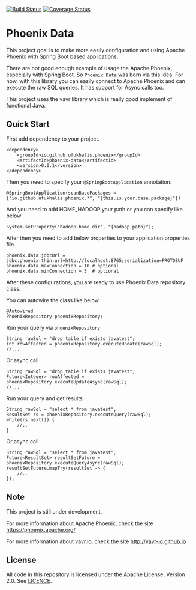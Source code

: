 [![Build Status](https://travis-ci.com/ufukhalis/phoenix-data.svg?branch=master)](https://travis-ci.com/ufukhalis/phoenix-data) [![Coverage Status](https://coveralls.io/repos/github/ufukhalis/phoenix-data/badge.svg)](https://coveralls.io/github/ufukhalis/phoenix-data)

Phoenix Data 
===================

This project goal is to make more easily configuration and using Apache Phoenix with Spring Boot based
applications. 

There are not good enough example of usage the Apache Phoenix, especially with Spring Boot. 
So ``Phoenix Data`` was born via this idea. For now, with this library you can easily connect
to Apache Phoenix and can execute the raw SQL queries. It has support for Async calls too.

This project uses the vavr library which is really good implement of functional Java.


Quick Start
---

First add dependency to your project.

    <dependency>
        <groupId>io.github.ufukhalis.phoenix</groupId>
        <artifactId>phoenix-data</artifactId>
        <version>0.0.1</version>
    </dependency>

Then you need to specify your `@SpringBootApplication` annotation.

    @SpringBootApplication(scanBasePackages = {"io.github.ufukhalis.phoenix.*", "{this.is.your.base.package}"})

And you need to add HOME_HADOOP your path or you can specify like below

    System.setProperty("hadoop.home.dir", "{hadoop.path}");

After then you need to add below properties to your application.properties file.

    phoenix.data.jdbcUrl = jdbc:phoenix:thin:url=http://localhost:8765;serialization=PROTOBUF
    phoenix.data.maxConnection = 10 # optional
    phoenix.data.minConnection = 5  # optional
    
After these configurations, you are ready to use Phoenix Data repository class.

You can autowire the class like below

    @Autowired
    PhoenixRepository phoenixRepository;
    
Run your query via `phoenixRepository`

    String rawSql = "drop table if exists javatest";
    int rowAffected = phoenixRepository.executeUpdate(rawSql);
    //...

Or async call

    String rawSql = "drop table if exists javatest";
    Future<Integer> rowAffected = phoenixRepository.executeUpdateAsync(rawSql);
    //...

Run your query and get results

    String rawSql = "select * from javatest";
    ResultSet rs = phoenixRepository.executeQuery(rawSql);
    while(rs.next()) {
        //..
    }

Or async call

    String rawSql = "select * from javatest";
    Future<ResultSet> resultSetFuture = phoenixRepository.executeQueryAsync(rawSql);
    resultSetFuture.mapTry(resultSet -> {
        //..
    });

Note
---

This project is still under development.

For more information about Apache Phoenix, check the site https://phoenix.apache.org/

For more information about vavr.io, check the site http://vavr-io.github.io

License
---

All code in this repository is licensed under the Apache License, Version 2.0. See [LICENCE](./LICENSE).